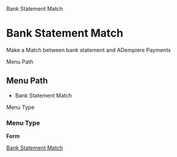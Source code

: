 
Bank Statement Match
# Bank Statement Match


Make a Match between bank statement and ADempiere Payments

Menu Path
## Menu Path



- Bank Statement Match

Menu Type
### Menu Type

**Form**


[Bank Statement Match](../../functional-guide/form/form-bank-statement-match.md)